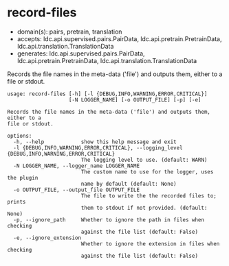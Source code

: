 # record-files

* domain(s): pairs, pretrain, translation
* accepts: ldc.api.supervised.pairs.PairData, ldc.api.pretrain.PretrainData, ldc.api.translation.TranslationData
* generates: ldc.api.supervised.pairs.PairData, ldc.api.pretrain.PretrainData, ldc.api.translation.TranslationData

Records the file names in the meta-data ('file') and outputs them, either to a file or stdout.

```
usage: record-files [-h] [-l {DEBUG,INFO,WARNING,ERROR,CRITICAL}]
                    [-N LOGGER_NAME] [-o OUTPUT_FILE] [-p] [-e]

Records the file names in the meta-data ('file') and outputs them, either to a
file or stdout.

options:
  -h, --help            show this help message and exit
  -l {DEBUG,INFO,WARNING,ERROR,CRITICAL}, --logging_level {DEBUG,INFO,WARNING,ERROR,CRITICAL}
                        The logging level to use. (default: WARN)
  -N LOGGER_NAME, --logger_name LOGGER_NAME
                        The custom name to use for the logger, uses the plugin
                        name by default (default: None)
  -o OUTPUT_FILE, --output_file OUTPUT_FILE
                        The file to write the the recorded files to; prints
                        them to stdout if not provided. (default: None)
  -p, --ignore_path     Whether to ignore the path in files when checking
                        against the file list (default: False)
  -e, --ignore_extension
                        Whether to ignore the extension in files when checking
                        against the file list (default: False)
```
